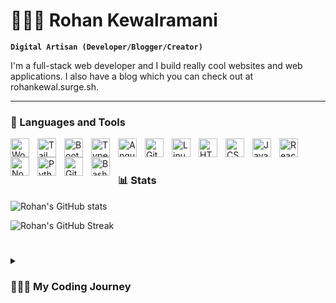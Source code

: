 # 👨🏽‍💻‍ Rohan Kewalramani

**`Digital Artisan (Developer/Blogger/Creator)`**

I'm a full-stack web developer and I build really cool websites and web applications. I also have a blog which you can check out at rohankewal.surge.sh.

---

### 🧰 Languages and Tools

<img align="left" alt="WordPress" width="30px" style="padding-right:10px;" src="https://cdn.jsdelivr.net/gh/devicons/devicon/icons/wordpress/wordpress-plain.svg" />
<img align="left" alt="Tailwind" width="30px" style="padding-right:10px;" src="https://cdn.jsdelivr.net/gh/devicons/devicon/icons/tailwindcss/tailwindcss-plain.svg" />
<img align="left" alt="Bootstrap" width="30px" style="padding-right:10px;" src="https://cdn.jsdelivr.net/gh/devicons/devicon/icons/bootstrap/bootstrap-original.svg" />
<img align="left" alt="TypeScript" width="30px" style="padding-right:10px;" src="https://cdn.jsdelivr.net/gh/devicons/devicon/icons/typescript/typescript-plain.svg" />
<img align="left" alt="Angular" width="30px" style="padding-right:10px;" src="https://cdn.jsdelivr.net/gh/devicons/devicon/icons/angularjs/angularjs-plain.svg" />
<img align="left" alt="Git" width="30px" style="padding-right:10px;" src="https://cdn.jsdelivr.net/gh/devicons/devicon/icons/git/git-original.svg" />
<img align="left" alt="Linux" width="30px" style="padding-right:10px;" src="https://cdn.jsdelivr.net/gh/devicons/devicon/icons/linux/linux-original.svg" />
<img align="left" alt="HTML" width="30px" style="padding-right:10px;" src="https://cdn.jsdelivr.net/gh/devicons/devicon/icons/html5/html5-plain.svg" />
<img align="left" alt="CSS" width="30px" style="padding-right:10px;" src="https://cdn.jsdelivr.net/gh/devicons/devicon/icons/css3/css3-plain.svg" />
<img align="left" alt="JavaScript" width="30px" style="padding-right:10px;" src="https://cdn.jsdelivr.net/gh/devicons/devicon/icons/javascript/javascript-plain.svg" />
<img align="left" alt="React" width="30px" style="padding-right:10px;" src="https://cdn.jsdelivr.net/gh/devicons/devicon/icons/react/react-original.svg" />
<img align="left" alt="NodeJS" width="30px" style="padding-right:10px;" src="https://cdn.jsdelivr.net/gh/devicons/devicon/icons/nodejs/nodejs-original.svg" />
<img align="left" alt="Python" width="30px" style="padding-right:10px;" src="https://cdn.jsdelivr.net/gh/devicons/devicon/icons/python/python-plain.svg" />
<img align="left" alt="GitHub" width="30px" style="padding-right:10px;" src="https://cdn.jsdelivr.net/gh/devicons/devicon/icons/github/github-original.svg" />
<img align="left" alt="Bash" width="30px" style="padding-right:10px;" src="https://cdn.jsdelivr.net/gh/devicons/devicon/icons/bash/bash-original.svg" />
<br />

#

### 📊 Stats

![Rohan's GitHub stats](https://github-readme-stats.vercel.app/api?username=rohankewal&show_icons=true&theme=catppuccin_mocha)

![Rohan's GitHub Streak](https://streak-stats.demolab.com?user=rohankewal&theme=catppuccin-mocha&border_radius=4.5)

#

<details>
 <summary><h3>👨🏽‍💻 My Coding Journey</h3></summary>
    Like most parents, my parents wanted me to become a doctor or a pharmacist so I could be in the medical field.  Like any other 5th or 6th grader, I just agreed and said "oh that could be cool" and ran with the idea.  After one year of science classes in high school, I realized I hated science and couldn't handle trying to become a doctor or pharmacist.  Later that year, I found a book on how to code in C++ in the library and checked it out and it was one the best things I ever did - instantly I was hooked on coding and building cool things on the computer.  Right the following year I delcared my major as Computer Science and never looked back.
    I have taken courses in OOP(Object Orriented Programming), Web Development and Information Systems.  I also continue to self-learn ReactJS, Bootstrap and other frameworks for web development.  Currently work as a full-stack web developer working with WordPress, Shopify and ReactJS.
[website]: https://rohankewal.surge.sh
[blog]: https://rohankewalblog.surge.sh
